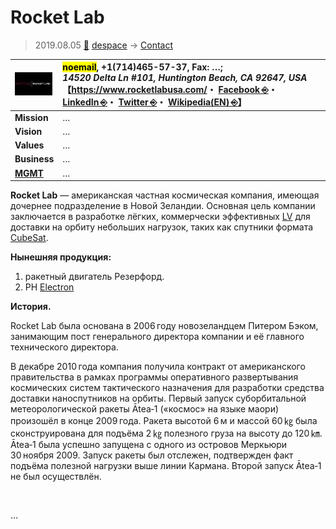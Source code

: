 # Rocket Lab
> 2019.08.05 [🚀](../../index/index.md) [despace](../index.md) → [Contact](../contact.md)

|[![](../f/contact/r/rocket_lab_logo1_thumb.webp)](../f/contact/r/rocket_lab_logo1.png)|<mark>noemail</mark>, +1(714)465-57-37, Fax: …;<br> *14520 Delta Ln #101, Huntington Beach, CA 92647, USA*<br> 【<https://www.rocketlabusa.com/>・ [Facebook ⎆](https://www.facebook.com/RocketLabUSA/)・ [LinkedIn ⎆](https://www.linkedin.com/company/rocket-lab-limited)・ [Twitter ⎆](https://twitter.com/rocketlab)・ [Wikipedia(EN) ⎆](https://en.wikipedia.org/wiki/Rocket_Lab)】|
|:--|:--|
|**Mission**|…|
|**Vision**|…|
|**Values**|…|
|**Business**|…|
|**[MGMT](../mgmt.md)**|…|

**Rocket Lab** — американская частная космическая компания, имеющая дочернее подразделение в Новой Зеландии. Основная цель компании заключается в разработке лёгких, коммерчески эффективных [LV](../lv.md) для доставки на орбиту небольших нагрузок, таких как спутники формата [CubeSat](../sc.md).

**Нынешняя продукция:**

   1. ракетный двигатель Резерфорд.
   1. РН [Electron](../electron.md)

**История.**

Rocket Lab была основана в 2006 году новозеландцем Питером Бэком, занимающим пост генерального директора компании и её главного технического директора.

В декабре 2010 года компания получила контракт от американского правительства в рамках программы оперативного развертывания космических систем тактического назначения для разработки средства доставки наноспутников на орбиты. Первый запуск суборбитальной метеорологической ракеты Ātea‑1 («космос» на языке маори) произошёл в конце 2009 года. Ракета высотой 6 м и массой 60 ㎏ была сконструирована для подъёма 2 ㎏ полезного груза на высоту до 120 ㎞. Ātea‑1 была успешно запущена с одного из островов Меркьюри 30 ноября 2009. Запуск ракеты был отслежен, подтвержден факт подъёма полезной нагрузки выше линии Кармана. Второй запуск Ātea‑1 не был осуществлён.

<p style="page-break-after:always"> </p>

…
